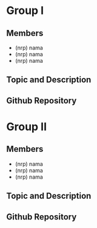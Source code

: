 # Group I

## Members

* (nrp) nama
* (nrp) nama
* (nrp) nama

## Topic and Description

## Github Repository

# Group II

## Members

* (nrp) nama
* (nrp) nama
* (nrp) nama

## Topic and Description

## Github Repository
